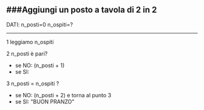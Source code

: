 ###Aggiungi un posto a tavola di 2 in 2
---
DATI: 
n_posti=0 
n_ospiti=?

---

1 leggiamo n_ospiti

2 n_posti è pari?
- se NO: (n_posti + 1)
- se SI:

3 n_posti = n_ospiti ?
- se NO: (n_posti + 2) e torna al punto 3
- se SI: "BUON PRANZO"